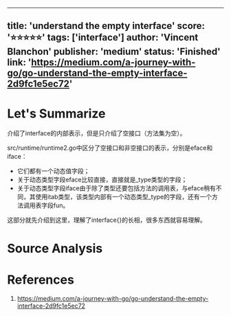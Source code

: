 
---
title: 'understand the empty interface'
score: '⭐️⭐️⭐️⭐️⭐️'
tags: ['interface']
author: 'Vincent Blanchon'
publisher: 'medium'
status: 'Finished'
link: 'https://medium.com/a-journey-with-go/go-understand-the-empty-interface-2d9fc1e5ec72'
---

# Let's Summarize

介绍了interface的内部表示，但是只介绍了空接口（方法集为空）。

src/runtime/runtime2.go中区分了空接口和非空接口的表示，分别是eface和iface：
- 它们都有一个动态值字段；
- 关于动态类型字段eface比较直接，直接就是_type类型的字段；
- 关于动态类型字段iface由于除了类型还要包括方法的调用表，与eface稍有不同，其使用itab类型，该类型内部有一个动态类型_type的字段，还有一个方法调用表字段fun。

这部分就先介绍到这里，理解了interface{}的长相，很多东西就容易理解。

# Source Analysis



# References
1. https://medium.com/a-journey-with-go/go-understand-the-empty-interface-2d9fc1e5ec72
